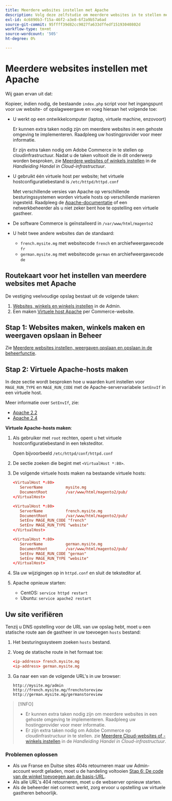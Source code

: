 ```yaml
---
title: Meerdere websites instellen met Apache
description: Volg deze zelfstudie om meerdere websites in te stellen met Apache.
exl-id: 4c6890b3-f15a-46f2-a3e8-6f2a9b57a6ad
source-git-commit: 95ffff39d82cc9027fa633dffedf15193040802d
workflow-type: tm+mt
source-wordcount: '505'
ht-degree: 0%

---
```


# Meerdere websites instellen met Apache

Wij gaan ervan uit dat:

Kopieer, indien nodig, de bestaande `index.php` script voor het ingangspunt voor uw website- of opslagweergave en voeg hieraan het volgende toe:

- U werkt op een ontwikkelcomputer (laptop, virtuele machine, enzovoort)

   Er kunnen extra taken nodig zijn om meerdere websites in een gehoste omgeving te implementeren. Raadpleeg uw hostingprovider voor meer informatie.

   Er zijn extra taken nodig om Adobe Commerce in te stellen op cloudinfrastructuur. Nadat u de taken voltooit die in dit onderwerp worden besproken, zie [Meerdere websites of winkels instellen](https://experienceleague.adobe.com/docs/commerce-cloud-service/user-guide/configure-store/multiple-sites.html) in de _Handleiding Handel in Cloud-infrastructuur_.

- U gebruikt één virtuele host per website; het virtuele hostconfiguratiebestand is `/etc/httpd/httpd.conf`

   Met verschillende versies van Apache op verschillende besturingssystemen worden virtuele hosts op verschillende manieren ingesteld. Raadpleeg de [Apache-documentatie](https://httpd.apache.org/docs/2.4/vhosts) of een netwerkbeheerder als u niet zeker bent hoe te opstelling een virtuele gastheer.

- De software Commerce is geïnstalleerd in `/var/www/html/magento2`
- U hebt twee andere websites dan de standaard:

   - `french.mysite.mg` met websitecode `french` en archiefweergavecode `fr`
   - `german.mysite.mg` met websitecode `german` en archiefweergavecode `de`

## Routekaart voor het instellen van meerdere websites met Apache

De vestiging veelvoudige opslag bestaat uit de volgende taken:

1. [Websites, winkels en winkels instellen](ms-admin.md) in de Admin.
1. Een maken [Virtuele host Apache](#step-2-create-apache-virtual-hosts) per Commerce-website.

## Stap 1: Websites maken, winkels maken en weergaven opslaan in Beheer

Zie [Meerdere websites instellen, weergaven opslaan en opslaan in de beheerfunctie](ms-admin.md).

## Stap 2: Virtuele Apache-hosts maken

In deze sectie wordt besproken hoe u waarden kunt instellen voor `MAGE_RUN_TYPE` en `MAGE_RUN_CODE` met de Apache-servervariabele `SetEnvIf` in een virtuele host.

Meer informatie over `SetEnvIf`, zie:

- [Apache 2.2](https://httpd.apache.org/docs/2.2/mod/mod_setenvif.html)
- [Apache 2.4](https://httpd.apache.org/docs/2.4/mod/mod_setenvif.html)

**Virtuele Apache-hosts maken**:

1. Als gebruiker met `root` rechten, opent u het virtuele hostconfiguratiebestand in een teksteditor.

   Open bijvoorbeeld `/etc/httpd/conf/httpd.conf`

1. De sectie zoeken die begint met `<VirtualHost *:80>`.
1. De volgende virtuele hosts maken na bestaande virtuele hosts:

   ```conf
   <VirtualHost *:80>
      ServerName          mysite.mg
      DocumentRoot        /var/www/html/magento2/pub/
   </VirtualHost>
   
   <VirtualHost *:80>
      ServerName          french.mysite.mg
      DocumentRoot        /var/www/html/magento2/pub/
      SetEnv MAGE_RUN_CODE "french"
      SetEnv MAGE_RUN_TYPE "website"
   </VirtualHost>
   
   <VirtualHost *:80>
      ServerName          german.mysite.mg
      DocumentRoot        /var/www/html/magento2/pub/
      SetEnv MAGE_RUN_CODE "german"
      SetEnv MAGE_RUN_TYPE "website"
   </VirtualHost>
   ```

1. Sla uw wijzigingen op in `httpd.conf` en sluit de teksteditor af.
1. Apache opnieuw starten:

   - CentOS: `service httpd restart`
   - Ubuntu: `service apache2 restart`

## Uw site verifiëren

Tenzij u DNS opstelling voor de URL van uw opslag hebt, moet u een statische route aan de gastheer in uw toevoegen `hosts` bestand:

1. Het besturingssysteem zoeken `hosts` bestand.
1. Voeg de statische route in het formaat toe:

   ```conf
   <ip-address> french.mysite.mg
   <ip-address> german.mysite.mg
   ```

1. Ga naar een van de volgende URL&#39;s in uw browser:

   ```http
   http://mysite.mg/admin
   http://french.mysite.mg/frenchstoreview
   http://german.mysite.mg/germanstoreview
   ```

>[!INFO]
>
>- Er kunnen extra taken nodig zijn om meerdere websites in een gehoste omgeving te implementeren. Raadpleeg uw hostingprovider voor meer informatie.
>- Er zijn extra taken nodig om Adobe Commerce op cloudinfrastructuur in te stellen. zie [Meerdere Cloud-websites of -winkels instellen](https://experienceleague.adobe.com/docs/commerce-cloud-service/user-guide/configure-store/multiple-sites.html) in de _Handleiding Handel in Cloud-infrastructuur_.


### Problemen oplossen

- Als uw Franse en Duitse sites 404s retourneren maar uw Admin-account wordt geladen, moet u de handeling voltooien [Stap 6: De code van de winkel toevoegen aan de basis-URL](ms-admin.md#step-6-add-the-store-code-to-the-base-url).
- Als alle URL&#39;s 404 retourneren, moet u de webserver opnieuw starten.
- Als de beheerder niet correct werkt, zorg ervoor u opstelling uw virtuele gastheren behoorlijk.
